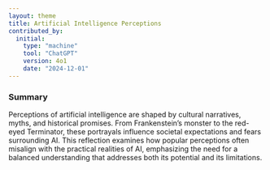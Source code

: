 ```yaml
---
layout: theme
title: Artificial Intelligence Perceptions
contributed_by:
  initial:
    type: "machine"
    tool: "ChatGPT"
    version: 4o1
    date: "2024-12-01"
---
```


### Summary

Perceptions of artificial intelligence are shaped by cultural narratives, myths, and historical promises. From Frankenstein’s monster to the red-eyed Terminator, these portrayals influence societal expectations and fears surrounding AI. This reflection examines how popular perceptions often misalign with the practical realities of AI, emphasizing the need for a balanced understanding that addresses both its potential and its limitations.

